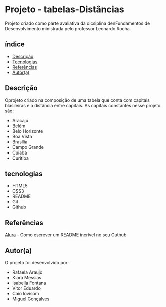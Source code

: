 # Projeto - tabelas-Distâncias

Projeto criado como parte avaliativa da dicsiplina denFundamentos de Desenvolvimento ministrada pelo professor Leonardo Rocha.

## índice

* [Descrição](#Descrição)
* [Tecnologias](#Tecnologias)
* [Referências](#Referências)
* [Autor(a)](#Autor(a))

## Descrição

Oprojeto criado na composição de uma tabela que conta com capitais blasileiras e a distância entre capitais. As capitais constantes nesse projeto são:

* Aracajú
* Belém
* Belo Horizonte
* Boa Vista 
* Brasília
* Campo Grande 
* Cuiabá
* Curitiba

## tecnologias

* HTML5
* CSS3
* README
* Git
* Github

## Referências

[Alura](https://www.alura.com.br/artigos/escrever-bom-readme) - Como escrever um README incrível no seu Guthub

## Autor(a)

O projeto foi desenvolvido por:

* Rafaela Araujo
* Kiara Messías 
* Isabella Fontana
* Vitor Eduardo
* Caio lovisom
* Miguel Gonçalves
